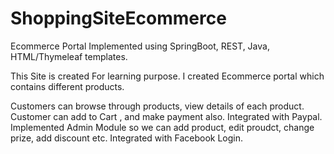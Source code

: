 # ShoppingSiteEcommerce
Ecommerce Portal
Implemented using SpringBoot, REST, Java, HTML/Thymeleaf templates.

This Site is created For learning purpose. I created Ecommerce portal which contains different products.

Customers can browse through products, view details of each product.
Customer can add to Cart , and make payment also. Integrated with Paypal.
Implemented Admin Module so we can add product, edit proudct, change prize, add discount etc.
Integrated with Facebook Login.
